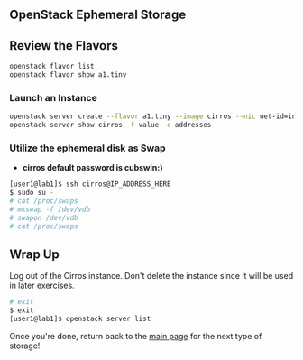 ## OpenStack Ephemeral Storage

## Review the Flavors

```bash
openstack flavor list
openstack flavor show a1.tiny
```

### Launch an Instance

```bash
openstack server create --flavor a1.tiny --image cirros --nic net-id=internal cirros
openstack server show cirros -f value -c addresses
```

### Utilize the ephemeral disk as Swap

* __cirros default password is cubswin:)__

```bash
[user1@lab1]$ ssh cirros@IP_ADDRESS_HERE
$ sudo su -
# cat /proc/swaps
# mkswap -f /dev/vdb
# swapon /dev/vdb
# cat /proc/swaps
```

## Wrap Up

Log out of the Cirros instance. Don't delete the instance since it will be used in later exercises.

```bash
# exit
$ exit
[user1@lab1]$ openstack server list
```


Once you're done, return back to the <A HREF="../master/README.md">main page</A> for the next type of storage!
